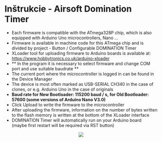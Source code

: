 # Inštrukcie - Airsoft Domination Timer
* Each firmware is compatible with the ATmega328P chip, which is also equipped with Arduino Uno microcontrollers, Nano ...
* Firmware is available in machine code for this ATmega chip and is divided by project - Button / Configurable DOMINATION Timer
* XLoader tool for uploading firmware to Arduino boards is available at: https://www.hobbytronics.co.uk/arduino-xloader
* ** In the program it is necessary to select firmware and change COM port and use suitable baudrate **
* The current port where the microcontroller is logged in can be found in the Device Manager
* The device is most often marked as USB-SERIAL CH340 in the case of clones, or e.g. Arduino Uno in the case of originals
* **Baud rate for New Bootloader: 115200 baud / s, for Old Bootloader: 57600 (some versions of Arduino Nano V3.0)**
* Click Upload to write the firmware to the microcontroller
* After uploading the firmware, information on the number of bytes written to the flash memory is written at the bottom of the XLoader interface
* DOMINATION Timer will automatically run on your Arduino board (maybe first restart will be required via RST button)

<p align="center">
  <img src="https://i.imgur.com/N1CHBoL.png" />
</p>
